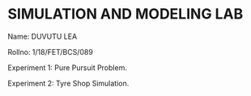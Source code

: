 # SIMULATION AND MODELING LAB
Name: DUVUTU LEA

Rollno: 1/18/FET/BCS/089

Experiment 1: Pure Pursuit Problem.

Experiment 2: Tyre Shop Simulation.



